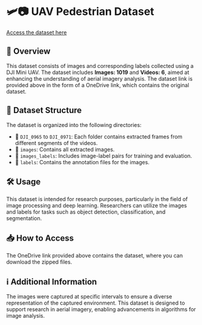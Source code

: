 # 🛩️📷 UAV Pedestrian Dataset

[Access the dataset here](https://cciitpatna-my.sharepoint.com/:f:/g/personal/mayur_2211ai09_iitp_ac_in/ElmH1ZWVWa1FpTqNG7oVR2sBYAPO4fVRVnEHDICH2_gYtA?e=cnKCzC)

## 📜 Overview

This dataset consists of images and corresponding labels collected using a DJI Mini UAV. The dataset includes **Images: 1019** and **Videos: 6**, aimed at enhancing the understanding of aerial imagery analysis. The dataset link is provided above in the form of a OneDrive link, which contains the original dataset.

## 📂 Dataset Structure

The dataset is organized into the following directories:

- 📁 `DJI_0965` to `DJI_0971`: Each folder contains extracted frames from different segments of the videos.
- 📁 `images`: Contains all extracted images.
- 📁 `images_labels`: Includes image-label pairs for training and evaluation.
- 📁 `labels`: Contains the annotation files for the images.

## 🛠️ Usage

This dataset is intended for research purposes, particularly in the field of image processing and deep learning. Researchers can utilize the images and labels for tasks such as object detection, classification, and segmentation.

## 📥 How to Access

The OneDrive link provided above contains the dataset, where you can download the zipped files.

## ℹ️ Additional Information

The images were captured at specific intervals to ensure a diverse representation of the captured environment. This dataset is designed to support research in aerial imagery, enabling advancements in algorithms for image analysis.
